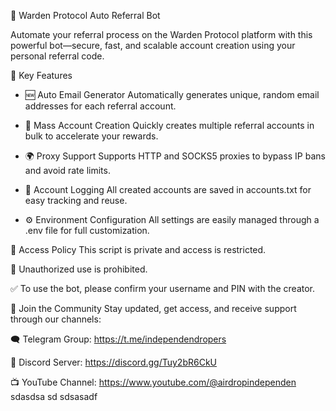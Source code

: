 🚀 Warden Protocol Auto Referral Bot

Automate your referral process on the Warden Protocol platform with this powerful bot—secure, fast, and scalable account creation using your personal referral code.

🔧 Key Features
- 🆕 Auto Email Generator
Automatically generates unique, random email addresses for each referral account.

- 🔁 Mass Account Creation
Quickly creates multiple referral accounts in bulk to accelerate your rewards.

- 🌍 Proxy Support
Supports HTTP and SOCKS5 proxies to bypass IP bans and avoid rate limits.

- 📑 Account Logging
All created accounts are saved in accounts.txt for easy tracking and reuse.

- ⚙️ Environment Configuration
All settings are easily managed through a .env file for full customization.

🔐 Access Policy
This script is private and access is restricted.

🚫 Unauthorized use is prohibited.

✅ To use the bot, please confirm your username and PIN with the creator.

📣 Join the Community
Stay updated, get access, and receive support through our channels:

🗨️ Telegram Group: https://t.me/independendropers

💬 Discord Server: https://discord.gg/Tuy2bR6CkU

📺 YouTube Channel: https://www.youtube.com/@airdropindependen
sdasdsa
sd
sdsasadf
